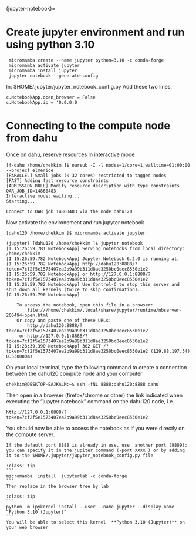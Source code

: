 (jupyter-notebook)=


# Create  jupyter environment and run using python 3.10

```
 micromamba create --name jupyter python=3.10 -c conda-forge
 micromamba activate jupyter
 micromamba install jupyter
 jupyter notebook --generate-config
```

In:  $HOME/.jupyter/jupyter_notebook_config.py
Add these two lines:

```
c.NotebookApp.open_browser = False
c.NotebookApp.ip = '0.0.0.0
```

# Connecting to the compute node from dahu

 Once on dahu, reserve resources in interactive mode

```
[f-dahu /home/chekkim ]$ oarsub -I -l nodes=1/core=1,walltime=01:00:00 --project elmerice
[PARALLEL] Small jobs (< 32 cores) restricted to tagged nodes
[FAST] Adding fast resource constraints
[ADMISSION RULE] Modify resource description with type constraints
OAR_JOB_ID=14860483
Interactive mode: waiting...
Starting...

Connect to OAR job 14860483 via the node dahu120
```

Now activate the environement and run jupyter notebook 

```
[dahu120 /home/chekkim ]$ micromamba activate jupyter

(jupyter) [dahu120 /home/chekkim ]$ jupyter notebook
[I 15:26:59.781 NotebookApp] Serving notebooks from local directory: /home/chekkim
[I 15:26:59.782 NotebookApp] Jupyter Notebook 6.2.0 is running at:
[I 15:26:59.782 NotebookApp] http://dahu120:8888/?token=7cf2f5e1573407ea2b9a99b311d8ae3250bc0eec8530e1e2
[I 15:26:59.782 NotebookApp] or http://127.0.0.1:8888/?token=7cf2f5e1573407ea2b9a99b311d8ae3250bc0eec8530e1e2
[I 15:26:59.782 NotebookApp] Use Control-C to stop this server and shut down all kernels (twice to skip confirmation).
[C 15:26:59.790 NotebookApp]

    To access the notebook, open this file in a browser:
        file:///home/chekkim/.local/share/jupyter/runtime/nbserver-266494-open.html
    Or copy and paste one of these URLs:
        http://dahu120:8888/?token=7cf2f5e1573407ea2b9a99b311d8ae3250bc0eec8530e1e2
     or http://127.0.0.1:8888/?token=7cf2f5e1573407ea2b9a99b311d8ae3250bc0eec8530e1e2
[I 15:28:39.390 NotebookApp] 302 GET /?token=7cf2f5e1573407ea2b9a99b311d8ae3250bc0eec8530e1e2 (129.88.197.54) 0.530000ms
```

On your local terminal, type the following command to create a connection between the dahu120 compute node and your computer

```
chekkim@DESKTOP-EAJKALM:~$ ssh -fNL 8888:dahu120:8888 dahu
```

Then open in a browser (firefox/chrome or other) the link indicated when executing the “jupyter notebook” command on the dahu120 node, i.e. 

```
http://127.0.0.1:8888/?token=7cf2f5e1573407ea2b9a99b311d8ae3250bc0eec8530e1e2
```

You should now  be able to access the notebook as if you were directly on the compute server. 
```{caution}
If the default port 8888 is already in use, use  another port (8889):  you can specify it in the jupiter command (-port XXXX ) or by adding it to the $HOME/.jupyter/jupyter_notebook_config.py file
```


`````{admonition} Install jupyterlab
:class: tip
```
micromamba  install  jupyterlab -c conda-forge
```
Then replace in the browser tree by lab
`````

`````{admonition} Show personal kernel
:class: tip
```
python -m ipykernel install --user --name jupyter --display-name “Python 3.10 (Jupyter)”
```
You will be able to select this kernel  **Python 3.10 (Jupyter)** on your web browser
`````

